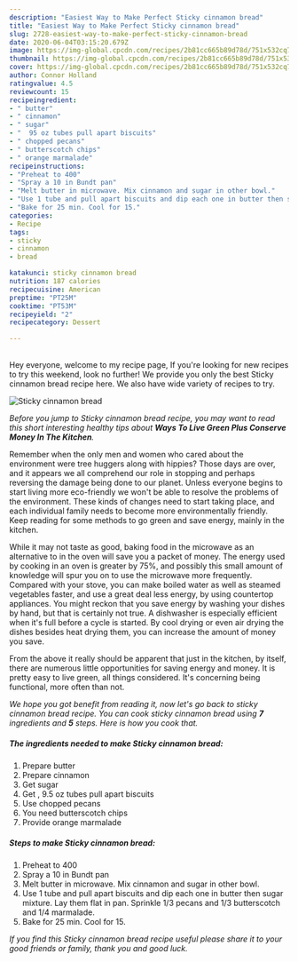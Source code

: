 ```yaml
---
description: "Easiest Way to Make Perfect Sticky cinnamon bread"
title: "Easiest Way to Make Perfect Sticky cinnamon bread"
slug: 2728-easiest-way-to-make-perfect-sticky-cinnamon-bread
date: 2020-06-04T03:15:20.679Z
image: https://img-global.cpcdn.com/recipes/2b81cc665b89d78d/751x532cq70/sticky-cinnamon-bread-recipe-main-photo.jpg
thumbnail: https://img-global.cpcdn.com/recipes/2b81cc665b89d78d/751x532cq70/sticky-cinnamon-bread-recipe-main-photo.jpg
cover: https://img-global.cpcdn.com/recipes/2b81cc665b89d78d/751x532cq70/sticky-cinnamon-bread-recipe-main-photo.jpg
author: Connor Holland
ratingvalue: 4.5
reviewcount: 15
recipeingredient:
- " butter"
- " cinnamon"
- " sugar"
- "  95 oz tubes pull apart biscuits"
- " chopped pecans"
- " butterscotch chips"
- " orange marmalade"
recipeinstructions:
- "Preheat to 400"
- "Spray a 10 in Bundt pan"
- "Melt butter in microwave. Mix cinnamon and sugar in other bowl."
- "Use 1 tube and pull apart biscuits and dip each one in butter then sugar mixture. Lay them flat in pan. Sprinkle 1/3 pecans and 1/3 butterscotch and 1/4 marmalade."
- "Bake for 25 min. Cool for 15."
categories:
- Recipe
tags:
- sticky
- cinnamon
- bread

katakunci: sticky cinnamon bread 
nutrition: 187 calories
recipecuisine: American
preptime: "PT25M"
cooktime: "PT53M"
recipeyield: "2"
recipecategory: Dessert

---
```

<br>
Hey everyone, welcome to my recipe page, If you're looking for new recipes to try this weekend, look no further! We provide you only the best Sticky cinnamon bread recipe here. We also have wide variety of recipes to try.
<br>


![Sticky cinnamon bread](https://img-global.cpcdn.com/recipes/2b81cc665b89d78d/751x532cq70/sticky-cinnamon-bread-recipe-main-photo.jpg)

<i>Before you jump to Sticky cinnamon bread recipe, you may want to read this short interesting healthy tips about 
<strong>Ways To Live Green Plus Conserve Money In The Kitchen</strong>.</i>
</br>

Remember when the only men and women who cared about the environment were tree huggers along with hippies? Those days are over, and it appears we all comprehend our role in stopping and perhaps reversing the damage being done to our planet. Unless everyone begins to start living more eco-friendly we won't be able to resolve the problems of the environment. These kinds of changes need to start taking place, and each individual family needs to become more environmentally friendly. Keep reading for some methods to go green and save energy, mainly in the kitchen.

While it may not taste as good, baking food in the microwave as an alternative to in the oven will save you a packet of money. The energy used by cooking in an oven is greater by 75%, and possibly this small amount of knowledge will spur you on to use the microwave more frequently. Compared with your stove, you can make boiled water as well as steamed vegetables faster, and use a great deal less energy, by using countertop appliances. You might reckon that you save energy by washing your dishes by hand, but that is certainly not true. A dishwasher is especially efficient when it's full before a cycle is started. By cool drying or even air drying the dishes besides heat drying them, you can increase the amount of money you save.

From the above it really should be apparent that just in the kitchen, by itself, there are numerous little opportunities for saving energy and money. It is pretty easy to live green, all things considered. It's concerning being functional, more often than not.


<i>We hope you got benefit from reading it, now let's go back to sticky cinnamon bread recipe. You can cook sticky cinnamon bread using <strong>7</strong> ingredients and <strong>5</strong> steps. Here is how you cook that.
</i>

##### The ingredients needed to make Sticky cinnamon bread:

1. Prepare  butter
1. Prepare  cinnamon
1. Get  sugar
1. Get  , 9.5 oz tubes pull apart biscuits
1. Use  chopped pecans
1. You need  butterscotch chips
1. Provide  orange marmalade


##### Steps to make Sticky cinnamon bread:

1. Preheat to 400
1. Spray a 10 in Bundt pan
1. Melt butter in microwave. Mix cinnamon and sugar in other bowl.
1. Use 1 tube and pull apart biscuits and dip each one in butter then sugar mixture. Lay them flat in pan. Sprinkle 1/3 pecans and 1/3 butterscotch and 1/4 marmalade.
1. Bake for 25 min. Cool for 15.


<i>If you find this Sticky cinnamon bread recipe useful please share it to your good friends or family, thank you and good luck.</i>
